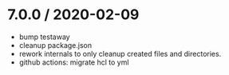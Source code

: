 # 7.0.0 / 2020-02-09

- bump testaway
- cleanup package.json
- rework internals to only cleanup created files and directories.
- github actions: migrate hcl to yml
